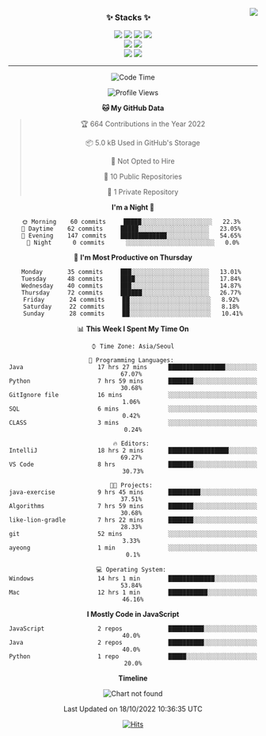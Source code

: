 <a href="https://solved.ac/cdd8816"><img align=right src="http://mazassumnida.wtf/api/v2/generate_badge?boj=cdd8816"></a>

<div align=center>

  ### ✨ Stacks ✨
  <img src="https://img.shields.io/badge/Python-3776AB?style=flat-square&logo=Python&logoColor=white"/>
  <img src="https://img.shields.io/badge/JAVA-007396?style=flat-square&logo=Java&logoColor=white">
  <img src="https://img.shields.io/badge/HTML5-E34F26?style=flat-square&logo=HTML5&logoColor=white"/>
  <img src="https://img.shields.io/badge/CSS3-1572B6?style=flat-square&logo=CSS3&logoColor=white"/>
  <br>
  <img src="https://img.shields.io/badge/MySQL-4479A1?style=flat-square&logo=MySQL&logoColor=white"/>
  <img src="https://img.shields.io/badge/Spring Boot-6DB33F?style=flat-square&logo=Spring Boot&logoColor=white"/>
  <br>
  <img src="https://img.shields.io/badge/Visual Studio Code-007ACC?style=flat-square&logo=Visual Studio Code&logoColor=white"/>
  <img src="https://img.shields.io/badge/IntelliJ IDEA-000000?style=flat-square&logo=IntelliJ IDEA&logoColor=white"/>

<hr>

<!--START_SECTION:waka-->
![Code Time](http://img.shields.io/badge/Code%20Time-411%20hrs%2044%20mins-blue)

![Profile Views](http://img.shields.io/badge/Profile%20Views-8-blue)

**🐱 My GitHub Data** 

> 🏆 664 Contributions in the Year 2022
 > 
> 📦 5.0 kB Used in GitHub's Storage 
 > 
> 🚫 Not Opted to Hire
 > 
> 📜 10 Public Repositories 
 > 
> 🔑 1 Private Repository 
 > 
**I'm a Night 🦉** 

```text
🌞 Morning    60 commits     █████░░░░░░░░░░░░░░░░░░░░   22.3% 
🌆 Daytime    62 commits     █████░░░░░░░░░░░░░░░░░░░░   23.05% 
🌃 Evening    147 commits    █████████████░░░░░░░░░░░░   54.65% 
🌙 Night      0 commits      ░░░░░░░░░░░░░░░░░░░░░░░░░   0.0%

```
📅 **I'm Most Productive on Thursday** 

```text
Monday       35 commits     ███░░░░░░░░░░░░░░░░░░░░░░   13.01% 
Tuesday      48 commits     ████░░░░░░░░░░░░░░░░░░░░░   17.84% 
Wednesday    40 commits     ███░░░░░░░░░░░░░░░░░░░░░░   14.87% 
Thursday     72 commits     ██████░░░░░░░░░░░░░░░░░░░   26.77% 
Friday       24 commits     ██░░░░░░░░░░░░░░░░░░░░░░░   8.92% 
Saturday     22 commits     ██░░░░░░░░░░░░░░░░░░░░░░░   8.18% 
Sunday       28 commits     ██░░░░░░░░░░░░░░░░░░░░░░░   10.41%

```


📊 **This Week I Spent My Time On** 

```text
⌚︎ Time Zone: Asia/Seoul

💬 Programming Languages: 
Java                     17 hrs 27 mins      ████████████████░░░░░░░░░   67.07% 
Python                   7 hrs 59 mins       ███████░░░░░░░░░░░░░░░░░░   30.68% 
GitIgnore file           16 mins             ░░░░░░░░░░░░░░░░░░░░░░░░░   1.06% 
SQL                      6 mins              ░░░░░░░░░░░░░░░░░░░░░░░░░   0.42% 
CLASS                    3 mins              ░░░░░░░░░░░░░░░░░░░░░░░░░   0.24%

🔥 Editors: 
IntelliJ                 18 hrs 2 mins       █████████████████░░░░░░░░   69.27% 
VS Code                  8 hrs               ███████░░░░░░░░░░░░░░░░░░   30.73%

🐱‍💻 Projects: 
java-exercise            9 hrs 45 mins       █████████░░░░░░░░░░░░░░░░   37.51% 
Algorithms               7 hrs 59 mins       ███████░░░░░░░░░░░░░░░░░░   30.68% 
like-lion-gradle         7 hrs 22 mins       ███████░░░░░░░░░░░░░░░░░░   28.33% 
git                      52 mins             ░░░░░░░░░░░░░░░░░░░░░░░░░   3.33% 
ayeong                   1 min               ░░░░░░░░░░░░░░░░░░░░░░░░░   0.1%

💻 Operating System: 
Windows                  14 hrs 1 min        █████████████░░░░░░░░░░░░   53.84% 
Mac                      12 hrs 1 min        ███████████░░░░░░░░░░░░░░   46.16%

```

**I Mostly Code in JavaScript** 

```text
JavaScript               2 repos             ██████████░░░░░░░░░░░░░░░   40.0% 
Java                     2 repos             ██████████░░░░░░░░░░░░░░░   40.0% 
Python                   1 repo              █████░░░░░░░░░░░░░░░░░░░░   20.0%

```


**Timeline**

![Chart not found](https://raw.githubusercontent.com/surpmh/surpmh/main/charts/bar_graph.png) 


 Last Updated on 18/10/2022 10:36:35 UTC
<!--END_SECTION:waka-->

  [![Hits](https://hits.seeyoufarm.com/api/count/incr/badge.svg?url=https%3A%2F%2Fgithub.com%2Fsurpmh&count_bg=%23D78480&title_bg=%23312829&icon=github.svg&icon_color=%23FFFFFF&title=hits&edge_flat=false)](https://hits.seeyoufarm.com)<br>
  
</div>

<!--
  ### 💫 Stacks 💫
  
  <img src="https://img.shields.io/badge/Python-3776AB?style=flat-square&logo=Python&logoColor=white"/>
  <img src="https://img.shields.io/badge/Kotlin-7F52FF?style=flat-square&logo=Kotlin&logoColor=white"/>
  <img src="https://img.shields.io/badge/JavaScript-F7DF1E?style=flat-square&logo=JavaScript&logoColor=white"/>
  <img src="https://img.shields.io/badge/TypeScript-3178C6?style=flat-square&logo=TypeScript&logoColor=white"/>
  <br>
  <img src="https://img.shields.io/badge/HTML5-E34F26?style=flat-square&logo=HTML5&logoColor=white"/>
  <img src="https://img.shields.io/badge/CSS3-1572B6?style=flat-square&logo=CSS3&logoColor=white"/>
  <img src="https://img.shields.io/badge/React-61DAFB?style=flat-square&logo=React&logoColor=white"/>
  <img src="https://img.shields.io/badge/Redux-764ABC?style=flat-square&logo=Redux&logoColor=white"/>
  <br>
  <img src="https://img.shields.io/badge/Spring-6DB33F?style=flat-square&logo=Spring&logoColor=white"/>
  <img src="https://img.shields.io/badge/Spring Boot-6DB33F?style=flat-square&logo=Spring Boot&logoColor=white"/>
  <img src="https://img.shields.io/badge/Spring Security-6DB33F?style=flat-square&logo=Spring Security&logoColor=white"/>
  <br>
  <img src="https://img.shields.io/badge/Amazon AWS-232F3E?style=flat-square&logo=Amazon AWS&logoColor=white"/>
  <img src="https://img.shields.io/badge/Docker-2496ED?style=flat-square&logo=Docker&logoColor=white"/>
  <img src="https://img.shields.io/badge/Kubernetes-326CE5?style=flat-square&logo=Kubernetes&logoColor=white"/>
  <br>
  <img src="https://img.shields.io/badge/Visual Studio Code-007ACC?style=flat-square&logo=Visual Studio Code&logoColor=white"/>
  <img src="https://img.shields.io/badge/IntelliJ IDEA-000000?style=flat-square&logo=IntelliJ IDEA&logoColor=white"/>
  <br>
  <img src="https://img.shields.io/badge/GitHub-181717?style=flat-square&logo=GitHub&logoColor=white"/>
  <img src="https://img.shields.io/badge/Notion-000000?style=flat-square&logo=Notion&logoColor=white"/>

  </div>

  <img src="https://media.giphy.com/media/11yOJQAwxz5TSE/giphy.gif" width="300">
  
-->
  
<!--

**ChoiAYeong/ChoiAYeong** is a ✨ _special_ ✨ repository because its `README.md` (this file) appears on your GitHub profile.

Here are some ideas to get you started:

- 🔭 I’m currently working on ...
- 🌱 I’m currently learning ...
- 👯 I’m looking to collaborate on ...
- 🤔 I’m looking for help with ...
- 💬 Ask me about ...
- 📫 How to reach me: ...
- 😄 Pronouns: ...
- ⚡ Fun fact: ...
-->
